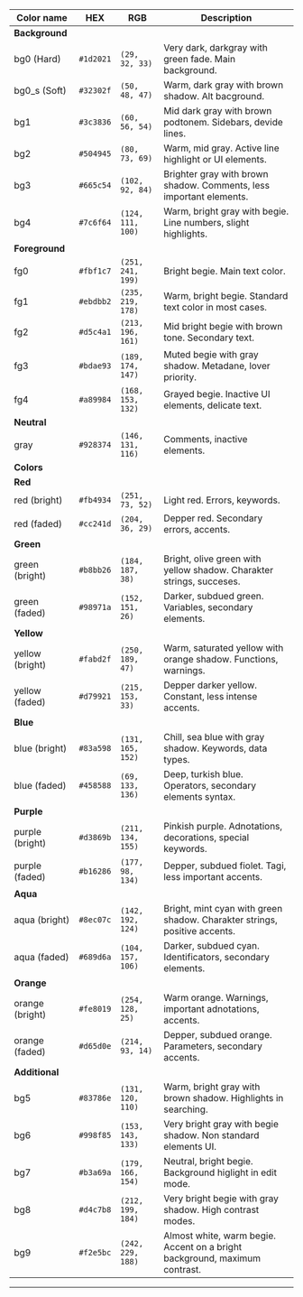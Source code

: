 |Color name      | HEX       |RGB               | Description                                                                   |
|----------------|-----------|------------------|-------------------------------------------------------------------------------|
|**Background**  | | | |
| bg0 (Hard)     | `#1d2021` | `(29, 32, 33)`   | Very dark, darkgray with green fade. Main background.                         |
| bg0_s (Soft)   | `#32302f` | `(50, 48, 47)`   | Warm, dark gray with brown shadow. Alt bacground.                             |
| bg1            | `#3c3836` | `(60, 56, 54)`   | Mid dark gray with brown podtonem. Sidebars, devide lines.                    |
| bg2            | `#504945` | `(80, 73, 69)`   | Warm, mid gray. Active line highlight or UI elements.                         |
| bg3            | `#665c54` | `(102, 92, 84)`  | Brighter gray with brown shadow. Comments, less important elements.           |
| bg4            | `#7c6f64` | `(124, 111, 100)`| Warm, bright gray with begie. Line numbers, slight highlights.                |
|**Foreground**  | | | |
| fg0            | `#fbf1c7` | `(251, 241, 199)`| Bright begie. Main text color.                                                |
| fg1            | `#ebdbb2` | `(235, 219, 178)`| Warm, bright begie. Standard text color in most cases.                        |
| fg2            | `#d5c4a1` | `(213, 196, 161)`| Mid bright begie with brown tone. Secondary text.                             |
| fg3            | `#bdae93` | `(189, 174, 147)`| Muted begie with gray shadow. Metadane, lover priority.                       |
| fg4            | `#a89984` | `(168, 153, 132)`| Grayed begie. Inactive UI elements, delicate text.                            |
| **Neutral**    | | | |
| gray           | `#928374` | `(146, 131, 116)`| Comments, inactive elements.                                                  |
| **Colors**     | | | |
| **Red**        | | | |
| red (bright)   | `#fb4934` | `(251, 73, 52)`  | Light red. Errors, keywords.                                                  |
| red (faded)    | `#cc241d` | `(204, 36, 29)`  | Depper red. Secondary errors, accents.                                        |
| **Green**      | | | |
| green (bright) | `#b8bb26` | `(184, 187, 38)` | Bright, olive green with yellow shadow. Charakter strings, succeses.          |
| green (faded)  | `#98971a` | `(152, 151, 26)` | Darker, subdued green. Variables, secondary elements.                         |
| **Yellow**     | | | |
| yellow (bright)| `#fabd2f` | `(250, 189, 47)` | Warm, saturated yellow with orange shadow. Functions, warnings.               |
| yellow (faded) | `#d79921` | `(215, 153, 33)` | Depper darker yellow. Constant, less intense accents.                         |
| **Blue**       | | | |
| blue (bright)  | `#83a598` | `(131, 165, 152)`| Chill, sea blue with gray shadow. Keywords, data types.                       |
| blue (faded)   | `#458588` | `(69, 133, 136)` | Deep, turkish blue. Operators, secondary elements syntax.                     |
| **Purple**     | | | |
| purple (bright)| `#d3869b` | `(211, 134, 155)`| Pinkish purple. Adnotations, decorations, special keywords.                   |
| purple (faded) | `#b16286` | `(177, 98, 134)` | Depper, subdued fiolet. Tagi, less important accents.                         |
| **Aqua**       | | | |
| aqua (bright)  | `#8ec07c` | `(142, 192, 124)`| Bright, mint cyan with green shadow. Charakter strings, positive accents.     |
| aqua (faded)   | `#689d6a` | `(104, 157, 106)`| Darker, subdued cyan. Identificators, secondary elements.                     |
| **Orange**     | | | |
| orange (bright)| `#fe8019` | `(254, 128, 25)` | Warm orange. Warnings, important adnotations, accents.                        |
| orange (faded) | `#d65d0e` | `(214, 93, 14)`  | Depper, subdued orange. Parameters, secondary accents.                        |
| **Additional** | | | |
| bg5            | `#83786e` | `(131, 120, 110)`| Warm, bright gray with brown shadow. Highlights in searching.                 |
| bg6            | `#998f85` | `(153, 143, 133)`| Very bright gray with begie shadow. Non standard elements UI.                 |
| bg7            | `#b3a69a` | `(179, 166, 154)`| Neutral, bright begie. Background higlight in edit mode.                      |
| bg8            | `#d4c7b8` | `(212, 199, 184)`| Very bright begie with gray shadow. High contrast modes.                      |
| bg9            | `#f2e5bc` | `(242, 229, 188)`| Almost white, warm begie. Accent on a bright background, maximum contrast.    |
---

